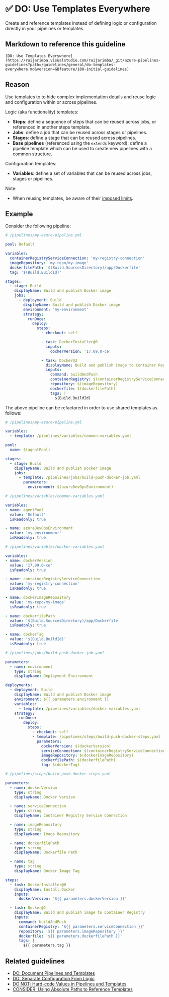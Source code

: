 # ✅ DO: Use Templates Everywhere

Create and reference templates instead of defining logic or configuration
directly in your pipelines or templates.

## Markdown to reference this guideline

```plaintext
[DO: Use Templates Everywhere](https://ruijarimba.visualstudio.com/ruijarimba/_git/azure-pipelines-guidelines?path=/guidelines/general/do-templates-everywhere.md&version=GBfeature/180-initial-guidelines)
```

## Reason

Use templates to to hide complex implementation details and reuse logic and
configuration within or across pipelines.

Logic (aka functionality) templates:

- **Steps**: define a sequence of steps that can be reused across jobs, or
referenced in another steps template.
- **Jobs**: define a job that can be reused across stages or pipelines.
- **Stages**: define a stage that can be reused across pipelines.
- **Base pipelines** (referenced using the `extends` keyword): define a pipeline
template which can be used to create new pipelines with a common structure.

Configuration templates:

- **Variables**: define a set of variables that can be reused across jobs,
stages or pipelines.

Note:

- When reusing templates, be aware of their
[imposed limits](https://learn.microsoft.com/en-us/azure/devops/pipelines/process/templates?view=azure-devops&pivots=templates-includes#imposed-limits).

## Example

Consider the following pipeline:

```yaml
# /pipelines/my-azure-pipeline.yml

pool: Default

variables:
  containerRegistryServiceConnection: 'my-registry-connection'
  imageRepository: 'my-repo/my-image'
  dockerfilePath: '$(Build.SourcesDirectory)/app/Dockerfile'
  tag: '$(Build.BuildId)'

stages:
  - stage: Build
    displayName: Build and publish Docker image
    jobs:
      - deployment: Build
        displayName: Build and publish Docker image
        environment: 'my-environment'
        strategy:
          runOnce:
            deploy:
              steps:
                - checkout: self

                - task: DockerInstaller@0
                  inputs:
                    dockerVersion: '17.09.0-ce'

                - task: Docker@2
                  displayName: Build and publish image to Container Registry
                  inputs:
                    command: buildAndPush
                    containerRegistry: $(containerRegistryServiceConnection)
                    repository: $(imageRepository)
                    dockerfile: $(dockerfilePath)
                    tags: |
                      $(Build.BuildId)
```

The above pipeline can be refactored in order to use shared templates as follows:

```yaml
# /pipelines/my-azure-pipeline.yml

variables:
  - template: /pipelines/variables/common-variables.yaml

pool: 
  name: $(agentPool)

stages:
  - stage: Build
    displayName: Build and publish Docker image
    jobs:
      - template: /pipelines/jobs/build-push-docker-job.yaml
        parameters:
          environment: $(azureDevOpsEnvironment)
```

```yaml
# /pipelines/variables/common-variables.yaml

variables:
- name: agentPool
  value: 'Default'
  isReadonly: true

- name: azureDevOpsEnvironment
  value: 'my-environment'
  isReadonly: true
```

```yaml
# /pipelines/variables/docker-variables.yaml

variables:
- name: dockerVersion
  value: '17.09.0-ce'
  isReadonly: true

- name: containerRegistryServiceConnection
  value: 'my-registry-connection'
  isReadonly: true

- name: dockerImageRepository
  value: 'my-repo/my-image'
  isReadonly: true

- name: dockerfilePath
  value: '$(Build.SourcesDirectory)/app/Dockerfile'
  isReadonly: true

- name: dockerTag
  value: '$(Build.BuildId)'
  isReadonly: true
```

```yaml
# /pipelines/jobs/build-push-docker-job.yaml

parameters:
  - name: environment
    type: string
    displayName: Deployment Environment

deployments:
  - deployment: Build
    displayName: Build and publish Docker image
    environment: ${{ parameters.environment }}
    variables:
      - template: /pipelines/variables/docker-variables.yaml
    strategy:
      runOnce:
        deploy:
          steps:
            - checkout: self
            - template: /pipelines/steps/build-push-docker-steps.yaml
              parameters:
                dockerVersion: $(dockerVersion)
                serviceConnection: $(containerRegistryServiceConnection)
                imageRepository: $(dockerImageRepository)
                dockerfilePath: $(dockerfilePath)
                tag: $(dockerTag)
```

```yaml
# /pipelines/steps/build-push-docker-steps.yaml

parameters:
  - name: dockerVersion
    type: string
    displayName: Docker Version

  - name: serviceConnection
    type: string
    displayName: Container Registry Service Connection

  - name: imageRepository
    type: string
    displayName: Image Repository

  - name: dockerfilePath
    type: string
    displayName: Dockerfile Path

  - name: tag
    type: string
    displayName: Docker Image Tag

steps:
  - task: DockerInstaller@0
    displayName: Install Docker
    inputs:
      dockerVersion: '${{ parameters.dockerVersion }}'

  - task: Docker@2
    displayName: Build and publish image to Container Registry
    inputs:
      command: buildAndPush
      containerRegistry: '${{ parameters.serviceConnection }}'
      repository: '${{ parameters.imageRepository }}'
      dockerfile: '${{ parameters.dockerfilePath }}'
      tags: |
        ${{ parameters.tag }}
```

## Related guidelines

- [DO: Document Pipelines and Templates](/guidelines/general/do-documentation.md)
- [DO: Separate Configuration From Logic](/guidelines/variables/do-separate-configuration.md)
- [DO NOT: Hard-code Values in Pipelines and Templates](/guidelines/general/donot-hard-code-values.md)
- [CONSIDER: Using Absolute Paths to Reference Templates](/guidelines/general/consider-absolute-paths.md)
